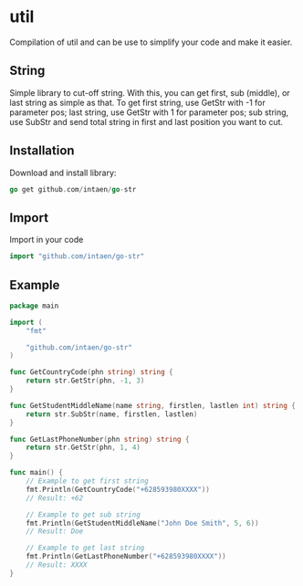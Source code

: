 # util

Compilation of util and can be use to simplify your code and make it easier.

## String

Simple library to cut-off string. With this, you can get first, sub (middle), or last string as simple as that.
To get first string, use GetStr with -1 for parameter pos; last string, use GetStr with 1 for parameter pos; sub
string, use SubStr and send total string in first and last position you want to cut.

## Installation

Download and install library:
```go
go get github.com/intaen/go-str
```

## Import
Import in your code
```go
import "github.com/intaen/go-str"
```

## Example
```go
package main

import (
	"fmt"

	"github.com/intaen/go-str"
)

func GetCountryCode(phn string) string {
	return str.GetStr(phn, -1, 3)
}

func GetStudentMiddleName(name string, firstlen, lastlen int) string {
	return str.SubStr(name, firstlen, lastlen)
}

func GetLastPhoneNumber(phn string) string {
	return str.GetStr(phn, 1, 4)
}

func main() {
	// Example to get first string
	fmt.Println(GetCountryCode("+628593980XXXX"))
	// Result: +62

	// Example to get sub string
	fmt.Println(GetStudentMiddleName("John Doe Smith", 5, 6))
	// Result: Doe

	// Example to get last string
	fmt.Println(GetLastPhoneNumber("+628593980XXXX"))
	// Result: XXXX
}

```
